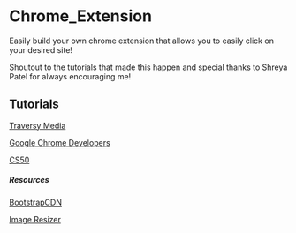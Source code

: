 # Chrome_Extension

Easily build your own chrome extension that allows you to easily click on your desired site! 

Shoutout to the tutorials that made this happen and special thanks to Shreya Patel for always encouraging me! 

## Tutorials
[Traversy Media](https://www.youtube.com/watch?v=wHZCYi1K664)

[Google Chrome Developers](https://developer.chrome.com/extensions/overview)

[CS50](https://www.youtube.com/watch?v=Zz7HRDj9E-o&t=337s)

##### Resources
[BootstrapCDN](https://www.bootstrapcdn.com/fontawesome/)

[Image Resizer](http://www.simpleimageresizer.com/)
